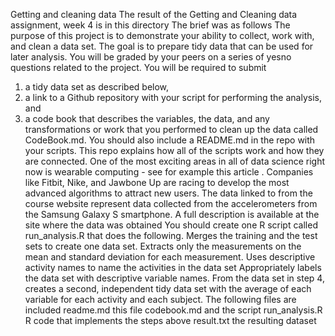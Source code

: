 Getting and cleaning data
The result of the Getting and Cleaning data assignment, week 4 is in this directory 
The brief was as follows 
The purpose of this project is to demonstrate your ability to collect, work with, and clean a data set. 
The goal is to prepare tidy data that can be used for later analysis. You will be graded by your peers on a 
series of yesno questions related to the project. You will be required to submit 
1) a tidy data set as described below, 
2) a link to a Github repository with your script for performing the analysis, and 
3) a code book that describes the variables, the data, and any transformations or work that you performed to clean up the data called CodeBook.md. You should also include a README.md in the repo with your scripts. This repo explains how all of the scripts work and how they are connected.
One of the most exciting areas in all of data science right now is wearable computing - see for example 
this article . 
Companies like Fitbit, Nike, and Jawbone Up are racing to develop the most advanced algorithms to attract new users. The data linked to from the course website represent data collected from the accelerometers from the Samsung Galaxy S smartphone. A full description is available at the site where the data was obtained You should create one R script called run_analysis.R that does the following.
Merges the training and the test sets to create one data set. 
Extracts only the measurements on the mean and standard deviation for each measurement. 
Uses descriptive activity names to name the activities in the data set 
Appropriately labels the data set with descriptive variable names. From the data set in step 4, 
creates a second, independent tidy data set with the average of each variable for each activity and each subject.
The following files are included
readme.md this file codebook.md and the script run_analysis.R 
R code that implements the steps above result.txt the resulting dataset
